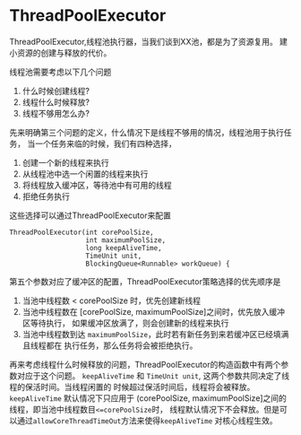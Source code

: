 # ThreadPoolExecutor

ThreadPoolExecutor,线程池执行器，当我们谈到XX池，都是为了资源复用。
建小资源的创建与释放的代价。

线程池需要考虑以下几个问题
1. 什么时候创建线程?
2. 线程什么时候释放?
3. 线程不够用怎么办?

先来明确第三个问题的定义，什么情况下是线程不够用的情况，线程池用于执行任务，
当一个任务来临的时候，我们有四种选择，
1. 创建一个新的线程来执行
2. 从线程池中选一个闲置的线程来执行
3. 将线程放入缓冲区，等待池中有可用的线程
4. 拒绝任务执行

这些选择可以通过ThreadPoolExecutor来配置
````
ThreadPoolExecutor(int corePoolSize,
                   int maximumPoolSize,
                   long keepAliveTime,
                   TimeUnit unit,
                   BlockingQueue<Runnable> workQueue) {

````
第五个参数对应了缓冲区的配置，ThreadPoolExecutor策略选择的优先顺序是
1. 当池中线程数 < corePoolSize 时，优先创建新线程
2. 当池中线程数在 [corePoolSize, maximumPoolSize]之间时，优先放入缓冲区等待执行，
如果缓冲区放满了，则会创建新的线程来执行
3. 当池中线程数到达 `maximumPoolSize`，此时若有新任务到来若缓冲区已经填满且线程都在
执行任务，那么任务将会被拒绝执行。

再来考虑线程什么时候释放的问题，ThreadPoolExecutor的构造函数中有两个参数对应于这个问题。
`keepAliveTime` 和 `TimeUnit unit`, 这两个参数共同决定了线程的保活时间。当线程闲置的
时候超过保活时间后，线程将会被释放。`keepAliveTime` 默认情况下只应用于
(corePoolSize, maximumPoolSize]之间的线程，即当池中线程数目`<=corePoolSize`时，
线程默认情况下不会释放。但是可以通过`allowCoreThreadTimeOut`方法来使得`keepAliveTime`
对核心线程生效。